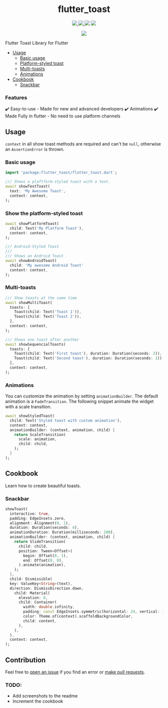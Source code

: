 <div>
  <h1 align="center">flutter_toast</h1>
  <p align="center" >
    <a title="Discord" href="https://discord.gg/674gpDQUVq">
      <img src="https://img.shields.io/discord/809528329337962516?label=discord&logo=discord" />
    </a>
    <a title="Pub" href="https://pub.dartlang.org/packages/fl_toast" >
      <img src="https://img.shields.io/pub/v/flutter_toast.svg?style=popout&include_prereleases" />
    </a>
    <a title="Github License">
      <img src="https://img.shields.io/github/license/bdlukaa/fl_toast" />
    </a>
    <a title="PRs are welcome">
      <img src="https://img.shields.io/badge/PRs-welcome-brightgreen.svg" />
    </a>
  <div>
  <p align="center">
    <a title="Buy me a coffee" href="https://www.buymeacoffee.com/bdlukaa">
      <img src="https://img.buymeacoffee.com/button-api/?text=Buy me a coffee&emoji=&slug=bdlukaa&button_colour=FF5F5F&font_colour=ffffff&font_family=Lato&outline_colour=000000&coffee_colour=FFDD00">
    </a>
  </p>

</div>

Flutter Toast Library for Flutter

- [Usage](#usage)
  - [Basic usage](#basic-usage)
  - [Platform-styled toast](#show-the-platform-styled-toast)
  - [Multi-toasts](#multi-toasts)
  - [Animations](#animations)
- [Cookbook](#cookbook)
  - [Snackbar](#snackbar)

### Features

✔️ Easy-to-use - Made for new and advanced developers
✔️ Animations
✔️ Made Fully in flutter - No need to use platform channels

## Usage

`context` in all show toast methods are required and can't be `null`, otherwise an `AssertionError` is thrown.

### Basic usage

```dart
import 'package:flutter_toast/flutter_toast.dart';

/// Shows a plaftform-styled toast with a text.
await showTextToast(
  text: 'My Awesome Toast',
  context: context,
);
```

### Show the platform-styled toast

```dart
await showPlatformToast(
  child: Text('My Platform Toast'),
  context: context,
);
```

```dart
/// Android-Styled Toast
///
/// Shows an Android Toast
await showAndroidToast(
  child: 'My awesome Android Toast'
  context: context,
);
```

### Multi-toasts

```dart
/// Show toasts at the same time
await showMultiToast(
  toasts: [
    Toast(child: Text('Toast 1')),
    Toast(child: Text('Toast 2')),
  ],
  context: context,
);

/// Shows one toast after another
await showSequencialToasts(
  toasts: [
    Toast(child: Text('First toast'), duration: Duration(seconds: 2)),
    Toast(child: Text('Second toast'), duration: Duration(seconds: 1)),
  ],
  context: context,
);
```

### Animations

You can customize the animation by setting `animationBuilder`. The default animation is a `FadeTransition`. The following snippet animate the widget with a scale transition.

```dart
await showStyledToast(
  child: Text('Styled toast with custom animation'),
  context: context,
  animationBuilder: (context, animation, child) {
    return ScaleTransition(
      scale: animation,
      child: child,
    );
  }
);
```

## Cookbook

Learn how to create beautiful toasts.

### Snackbar

```dart
showToast(
  interactive: true,
  padding: EdgeInsets.zero,
  alignment: Alignment(0, 1),
  duration: Duration(seconds: 4),
  animationDuration: Duration(milliseconds: 200),
  animationBuilder: (context, animation, child) {
    return SlideTransition(
      child: child,
      position: Tween<Offset>(
        begin: Offset(0, 1),
        end: Offset(0, 0),
      ).animate(animation),
    );
  },
  child: Dismissible(
  key: ValueKey<String>(text),
  direction: DismissDirection.down,
    child: Material(
      elevation: 8,
      child: Container(
        width: double.infinity,
        padding: const EdgeInsets.symmetric(horizontal: 24, vertical: 14),
        color: Theme.of(context).scaffoldBackgroundColor,
        child: content,
      ),
    ),
  ),
  context: context,
);
```

## Contribution

Feel free to [open an issue](https://github.com/bdlukaa/flutter_toast/issues/new) if you find an error or [make pull requests](https://github.com/bdlukaa/flutter_toast/pulls).

### TODO:

- Add screenshots to the readme
- Increment the cookbook
